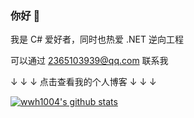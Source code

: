 ### 你好 👋

我是 C# 爱好者，同时也热爱 .NET 逆向工程

可以通过 2365103939@qq.com 联系我

↓ ↓ ↓ 点击查看我的个人博客 ↓ ↓ ↓

[![wwh1004's github stats](https://github-readme-stats.vercel.app/api?username=wwh1004&show_icons=true)](https://github.com/wwh1004/blog)
